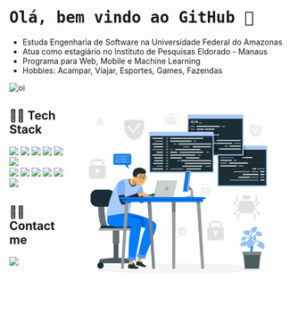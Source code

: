 <h1 align="left"> <samp> Olá, bem vindo ao GitHub 🤠 </h1> 
  
- Estuda Engenharia de Software na Universidade Federal do Amazonas
- Atua como estagiário no Instituto de Pesquisas Eldorado - Manaus
- Programa para Web, Mobile e Machine Learning
- Hobbies: Acampar, Viajar, Esportes, Games, Fazendas

<div id="main">
    <img width="400em" src= "https://github-readme-stats.vercel.app/api?username=assuncaofelipe&show_icons=true,contribs&count_private=true" alt ="oi">
    <!-- BANNER --> 
    <img align='right' src="https://raw.githubusercontent.com/assuncaofelipe/assuncaofelipe/main/images/capas/capa3.png" width="400em" > 
</div>

## 👨‍💻 Tech Stack

<section>
    <!-- <img src="https://img.shields.io/badge/Angular-E34F26?style=flat-square&logo=angular&logoColor=white" height="25"/> 
    <img src="https://img.shields.io/badge/C/C++-DA1C1F?style=flat-square&logo=C&logoColor=white" height="25" width="65"/>-->
    <img src="https://img.shields.io/badge/JavaScript-ffb13b?style=flat-square&logo=javascript&logoColor=white" height="25"/>
    <img src="https://img.shields.io/badge/ReactJS-1572B6?style=flat-square&logo=React&logoColor=white" height="25"/>
    <img src="https://img.shields.io/badge/Node-00BC22?style=flat-square&logo=javascript&logoColor=white" height="25"/>
    <img src="https://img.shields.io/badge/Python-FFD646?style=flat-square&logo=Python&logoColor=white" height="25"/>
    <img src="https://img.shields.io/badge/Django-092E20?style=flat-square&logo=Django&logoColor=white" height="25"/>
    <img src="https://img.shields.io/badge/Android-019934?style=flat-square&logo=Android&logoColor=white" height="25"/>
</section>

<!-- <section>
    <img src="https://img.shields.io/badge/Java-E2482D?style=flat-square&logo=java&logoColor=white" height="25"/>
    <img src="https://img.shields.io/badge/Spring Boot-6DB33F?style=flat-square&logo=Spring&logoColor=white" height="25"/>
</section> -->

<section>
    <img src="https://img.shields.io/badge/Mysql-E56722?style=flat-square&logo=MySql&logoColor=white" height="25"/>
    <img src="https://img.shields.io/badge/Postgresql-306893?style=flat-square&logo=Postgresql&logoColor=white" height="25"/>
    <img src="https://img.shields.io/badge/Bootstrap-816FF9?style=flat-square&logo=Bootstrap&logoColor=white" height="25"/>
    <img src="https://img.shields.io/badge/Bulma-6FC6A7?style=flat-square&logo=Bulma&logoColor=white" height="25"/>
    <img src="https://img.shields.io/badge/HTML-E34F26?style=flat-square&logo=html5&logoColor=white" height="25"/>
    <img src="https://img.shields.io/badge/CSS-1572B6?style=flat-square&logo=css3&logoColor=white" height="25"/> 
</section>

## 🙋‍♂️ Contact me   
<section>
    <a href="https://www.linkedin.com/in/assuncao-felipe/" target="_blank">
    <img src="https://img.shields.io/badge/linkedin-%230077B5.svg?&style=for-the-badge&logo=linkedin&logoColor=white" height="30"></a>
    <!-- <a href="https://discord.com/users/650143772969205804" target="_blank">
    <img src="https://img.shields.io/badge/Felipe%233397-5865F2?style=for-the-badge&logo=Discord&logoColor=white"  target="_blank"></a> -->
</section>
